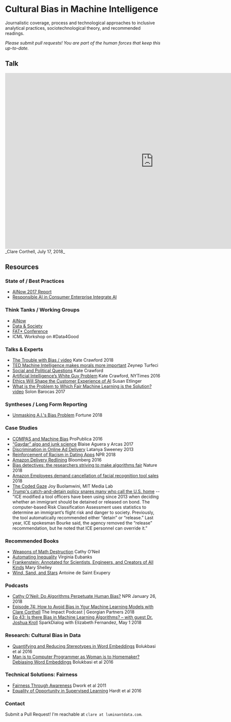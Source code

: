 # Cultural Bias in Machine Intelligence
Journalistic coverage, process and technological approaches to inclusive analytical practices, sociotechnological theory, and recommended readings.

_Please submit pull requests! You are part of the human forces that keep this up-to-date._

## Talk

<iframe src="https://docs.google.com/presentation/d/e/2PACX-1vQqfx17JaE4TvpgfCqeSen456NBMu8LIvSOJeXNoc-3DrMqq4EDI_h5p3mBPn7J9ECqT5QCZxfhNenN/embed?start=false&loop=false&delayms=3000" frameborder="0" width="960" height="569" allowfullscreen="true" mozallowfullscreen="true" webkitallowfullscreen="true"></iframe>
_Clare Corthell, July 17, 2018_

## Resources
### State of / Best Practices
* [AINow 2017 Report](https://ainowinstitute.org/AI_Now_2017_Report.pdf)
* [Responsible AI in Consumer Enterprise Integrate AI](https://www.integrate.ai/responsible-ai-in-consumer-enterprise)

### Think Tanks / Working Groups
* [AINow](https://ainowinstitute.org/)
* [Data & Society](https://datasociety.net/)
* [FAT* Conference](http://www.fatml.org/resources/principles-for-accountable-algorithms)
* ICML Workshop on #Data4Good

### Talks & Experts
* [The Trouble with Bias / video](https://www.youtube.com/watch?v=fMym_BKWQzk) Kate Crawford 2018
* [TED Machine Intelligence makes morals more important](https://www.ted.com/talks/zeynep_tufekci_machine_intelligence_makes_human_morals_more_important) Zeynep Turfeci
* [Social and Political Questions](https://www.youtube.com/watch?v=a2IT7gWBfaE) Kate Crawford
* [Artificial Intelligence’s White Guy Problem](https://www.nytimes.com/2016/06/26/opinion/sunday/artificial-intelligences-white-guy-problem.html?_r=1) Kate Crawford, NYTimes 2016
* [Ethics Will Shape the Customer Experience of AI](https://www.linkedin.com/pulse/ethics-shape-customer-experience-ai-susan-etlinger) Susan Etlinger
* [What is the Problem to Which Fair Machine Learning is the Solution? video](https://www.youtube.com/watch?v=S_AkPi6-r3Y) Solon Barocas 2017

### Syntheses / Long Form Reporting
* [Unmasking A.I.'s Bias Problem](http://www.fortune.com/longform/ai-bias-problem/) Fortune 2018

### Case Studies
* [COMPAS and Machine Bias](https://www.propublica.org/article/machine-bias-risk-assessments-in-criminal-sentencing) ProPublica 2016
* [“Gaydar” algo and junk science](https://medium.com/@blaisea/do-algorithms-reveal-sexual-orientation-or-just-expose-our-stereotypes-d998fafdf477) Blaise Aguera y Arcas 2017
* [Discrimination in Online Ad Delivery](https://arxiv.org/abs/1301.6822) Latanya Sweeney 2013
* [Reinforcement of Racism in Dating Apps](https://www.npr.org/2018/01/09/575352051/least-desirable-how-racial-discrimination-plays-out-in-online-dating) NPR 2018
* [Amazon Delivery Redlining](https://www.bloomberg.com/graphics/2016-amazon-same-day/) Bloomberg 2016
* [Bias detectives: the researchers striving to make algorithms fair](https://www.nature.com/articles/d41586-018-05469-3) Nature 2018
* [Amazon Employees demand cancellation of facial recognition tool sales](https://gizmodo.com/amazon-workers-demand-jeff-bezos-cancel-face-recognitio-1827037509) 2018
* [The Coded Gaze](https://www.media.mit.edu/people/joyab/overview/) Joy Buolamwini, MIT Media Lab
* [Trump's catch-and-detain policy snares many who call the U.S. home](https://www.reuters.com/investigates/special-report/usa-immigration-court/) -- "ICE modified a tool officers have been using since 2013 when deciding whether an immigrant should be detained or released on bond. The computer-based Risk Classification Assessment uses statistics to determine an immigrant’s flight risk and danger to society. Previously, the tool automatically recommended either “detain” or “release.” Last year, ICE spokesman Bourke said, the agency removed the “release” recommendation, but he noted that ICE personnel can override it.”

### Recommended Books
* [Weapons of Math Destruction](https://amzn.to/2LpiUQs) Cathy O’Neil
* [Automating Inequality](https://amzn.to/2JBxks3) Virginia Eubanks
* [Frankenstein: Annotated for Scientists, Engineers, and Creators of All Kinds](https://amzn.to/2zUkt4z) Mary Shelley
* [Wind, Sand, and Stars](https://amzn.to/2uxkera) Antoine de Saint Exupery

### Podcasts
* [Cathy O'Neil: Do Algorithms Perpetuate Human Bias?](https://www.npr.org/2018/01/26/580617998/cathy-oneil-do-algorithms-perpetuate-human-bias) NPR January 26, 2018
* [Episode 74: How to Avoid Bias in Your Machine Learning Models with Clare Corthell](https://soundcloud.com/the-impact-podcast/episode-74-how-to-avoid-bias-in-your-machine-learning-models-with-clare-corthell) The Impact Podcast | Georgian Partners 2018
* [Ep 43: Is there Bias in Machine Learning Algorithms? – with guest Dr. Joshua Kroll](http://sparkdialog.com/bias-in-machine-learning-algorithms/) SparkDialog with Elizabeth Fernandez, May 1 2018

### Research: Cultural Bias in Data
* [Quantifying and Reducing Stereotypes in Word Embeddings](https://arxiv.org/pdf/1606.06121.pdf) Bolukbasi et al 2016
* [Man is to Computer Programmer as Woman is to Homemaker? Debiasing Word Embeddings](https://arxiv.org/pdf/1607.06520.pdf) Bolukbasi et al 2016

### Technical Solutions: Fairness
* [Fairness Through Awareness](https://arxiv.org/abs/1104.3913) Dwork et al 2011
* [Equality of Opportunity in Supervised Learning](https://arxiv.org/abs/1610.02413) Hardt et al 2016


### Contact
Submit a Pull Request! I'm reachable at `clare at luminantdata.com`.
